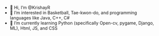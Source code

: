 - 👋 Hi, I’m @KrishayR
- 👀 I’m interested in Basketball, Tae-kwon-do, and programming languages like Java, C++, C# 
- 🌱 I’m currently learning Python (specifically Open-cv, pygame, Django, ML), Html, JS, and CSS
